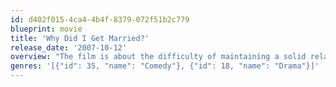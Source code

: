 ```yaml
---
id: d402f015-4ca4-4b4f-8379-072f51b2c779
blueprint: movie
title: 'Why Did I Get Married?'
release_date: '2007-10-12'
overview: "The film is about the difficulty of maintaining a solid relationship in modern times. Eight married college friends plus one other non-friend (all of whom have achieved middle to upper class economic status) go to Colorado for their annual week-long reunion, but the mood shifts when one couple's infidelity comes to light. Secrets are revealed and each couple begins to question their own marriage"
genres: '[{"id": 35, "name": "Comedy"}, {"id": 18, "name": "Drama"}]'
---
```

